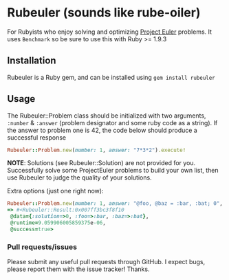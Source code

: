 Rubeuler (sounds like rube-oiler)
========

For Rubyists who enjoy solving and optimizing [Project Euler](http://www.projecteuler.net) problems. It uses `Benchmark` so be sure to use this with Ruby >= 1.9.3

Installation
------------

Rubeuler is a Ruby gem, and can be installed using `gem install rubeuler`

Usage
-----

The Rubeuler::Problem class should be initialized with two arguments, `:number` & `:answer` (problem designator and some ruby code as a string).
If the answer to problem one is 42, the code below should produce a successful response

```ruby
Rubeuler::Problem.new(number: 1, answer: "7*3*2").execute!
```

__NOTE__: Solutions (see Rubeuler::Solution) are not provided for you. Successfully solve some ProjectEuler problems to build your own list, then use Rubeuler to judge the quality of your solutions.

Extra options (just one right now):
```ruby
Rubeuler::Problem.new(number: 1, answer: "@foo, @baz = :bar, :bat; 0", tracked: {foo: "@foo", baz: "@baz"}).execute!
=> #<Rubeuler::Result:0x007ff3bc3f8f10
 @data={:solution=>0, :foo=>:bar, :baz=>:bat},
 @runtime=9.059906005859375e-06,
 @success=true>
```

### Pull requests/issues

Please submit any useful pull requests through GitHub. I expect bugs, please report them with the issue tracker! Thanks.
